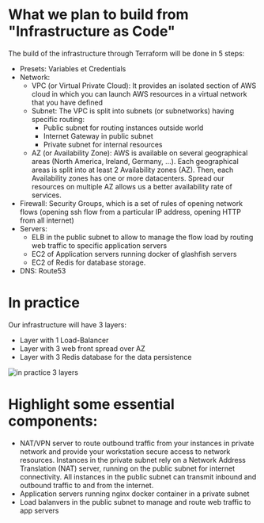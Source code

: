 # What we plan to build from "Infrastructure as Code"

The build of the infrastructure through Terraform will be done in 5 steps:
- Presets: Variables et Credentials
- Network:
  - VPC (or Virtual Private Cloud): It provides an isolated section of AWS cloud in which you can launch AWS resources in a virtual network that you have defined 
  - Subnet:
    The VPC is split into subnets (or subnetworks) having specific routing:
    - Public subnet for routing instances outside world
    - Internet Gateway in public subnet
    - Private subnet for internal resources
  - AZ (or Availability Zone): AWS is available on several geographical areas (North America, Ireland, Germany, ...). Each geographical areas is split into at least 2 Availability zones (AZ). Then, each Availability zones has one or more datacenters. Spread our resources on multiple AZ allows us a better availability rate of services.
- Firewall: Security Groups, which is a set of rules of opening network flows (opening ssh flow from a particular IP address, opening HTTP from all internet)
- Servers: 
  - ELB in the public subnet to allow to manage the flow load by routing web traffic to specific application servers
  - EC2 of Application servers running docker of glashfish servers
  - EC2 of Redis for database storage. 
- DNS: Route53

# In practice

Our infrastructure will have 3 layers:
- Layer with 1 Load-Balancer
- Layer with 3 web front spread over AZ
- Layer with 3 Redis database for the data persistence

![in practice 3 layers](https://images.ctfassets.net/95wnqgvmhlea/27OOMHHFpaEUssc4GcEamq/3438f8c802e5faba3a5e244a843d1afb/architecture_skynet.png?fm=png)


# Highlight some essential components:

- NAT/VPN server to route outbound traffic from your instances in private network
and provide your workstation secure access to network resources. Instances in the private subnet rely on a Network Address Translation (NAT) server, running on the public subnet for internet connectivity. All instances in the public subnet can transmit inbound and outbound traffic to and from the internet.
- Application servers running nginx docker container in a private subnet
- Load balanvers in the public subnet to manage and route web traffic to app servers

